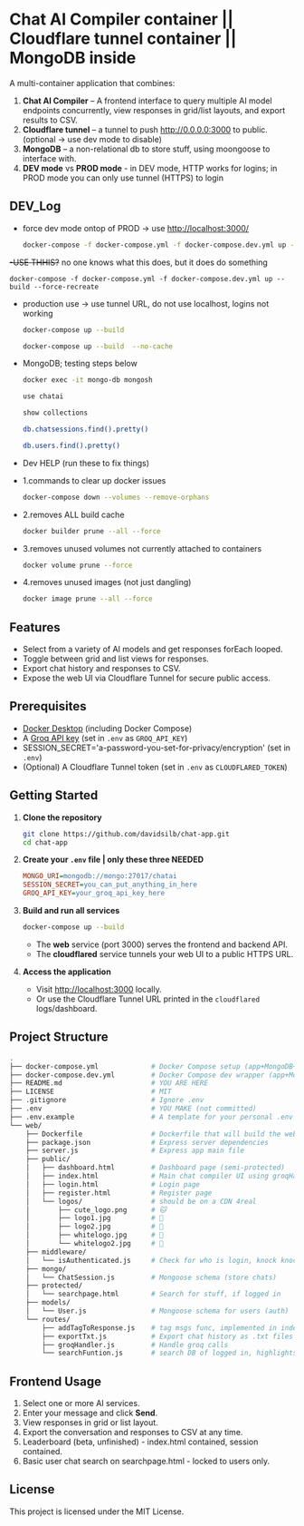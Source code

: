 # Chat AI Compiler container || Cloudflare tunnel container || MongoDB inside

A multi-container application that combines:

1. **Chat AI Compiler** – A frontend interface to query multiple AI model endpoints concurrently, view responses in grid/list layouts, and export results to CSV.
2. **Cloudflare tunnel** – a tunnel to push <http://0.0.0.0:3000> to public. (optional -> use dev mode to disable)
3. **MongoDB** – a non-relational db to store stuff, using moongoose to interface with.
4. **DEV mode** vs **PROD mode** - in DEV mode, HTTP works for logins; in PROD mode you can only use tunnel (HTTPS) to login

## DEV_Log

- force dev mode ontop of PROD -> use <http://localhost:3000/>

   ```bash
   docker-compose -f docker-compose.yml -f docker-compose.dev.yml up --build
   ```

~~-USE THHIS?~~ no one knows what this does, but it does do something
<pre><code class="language-bash">docker-compose -f docker-compose.yml -f docker-compose.dev.yml up --build --force-recreate</code></pre></del>

- production use -> use tunnel URL, do not use localhost, logins not working

   ```bash
   docker-compose up --build
   ```

   ```bash
   docker-compose up --build  --no-cache
   ```

- MongoDB; testing steps below

   ```bash
   docker exec -it mongo-db mongosh
   ```

   ```bash
   use chatai
   ```

   ```bash
   show collections
   ```

   ```bash
   db.chatsessions.find().pretty()
   ```

   ```bash
   db.users.find().pretty()
   ```

- Dev HELP (run these to fix things)

- 1.commands to clear up docker issues

   ```bash
   docker-compose down --volumes --remove-orphans
   ```

- 2.removes ALL build cache

   ```bash
   docker builder prune --all --force
   ```

- 3.removes unused volumes not currently attached to containers

   ```bash
   docker volume prune --force
   ```

- 4.removes unused images (not just dangling)

   ```bash
   docker image prune --all --force
   ```

## Features

- Select from a variety of AI models and get responses forEach looped.
- Toggle between grid and list views for responses.
- Export chat history and responses to CSV.
- Expose the web UI via Cloudflare Tunnel for secure public access.

## Prerequisites

- [Docker Desktop](https://www.docker.com/products/docker-desktop) (including Docker Compose)
- A [Groq API key](https://console.groq.com/keys) (set in `.env` as `GROQ_API_KEY`)
- SESSION_SECRET='a-password-you-set-for-privacy/encryption' (set in `.env`)
- (Optional) A Cloudflare Tunnel token (set in `.env` as `CLOUDFLARED_TOKEN`)

## Getting Started

1. **Clone the repository**

   ```bash
   git clone https://github.com/davidsilb/chat-app.git
   cd chat-app
   ```

2. **Create your `.env` file | only these three NEEDED**

   ```ini
   MONGO_URI=mongodb://mongo:27017/chatai
   SESSION_SECRET=you_can_put_anything_in_here
   GROQ_API_KEY=your_groq_api_key_here
   ```

3. **Build and run all services**

   ```bash
   docker-compose up --build
   ```

   - The **web** service (port 3000) serves the frontend and backend API.
   - The **cloudflared** service tunnels your web UI to a public HTTPS URL.

4. **Access the application**

   - Visit [http://localhost:3000](http://localhost:3000) locally.
   - Or use the Cloudflare Tunnel URL printed in the `cloudflared` logs/dashboard.

## Project Structure

```bash
.
├── docker-compose.yml             # Docker Compose setup (app+MongoDB+cloudF)
├── docker-compose.dev.yml         # Docker Compose dev wrapper (app+MongoDB+bb)
├── README.md                      # YOU ARE HERE
├── LICENSE                        # MIT
├── .gitignore                     # Ignore .env
├── .env                           # YOU MAKE (not committed)
├── .env.example                   # A template for your personal .env setup
└── web/
    ├── Dockerfile                 # Dockerfile that will build the webapp
    ├── package.json               # Express server dependencies
    ├── server.js                  # Express app main file
    ├── public/
    │   ├── dashboard.html         # Dashboard page (semi-protected)
    │   ├── index.html             # Main chat compiler UI using groqHandler.js
    │   ├── login.html             # Login page
    │   ├── register.html          # Register page
    │   └── logos/                 # should be on a CDN 4real
    │       ├── cute_logo.png      # 🐱
    │       ├── logo1.jpg          # 🤪
    │       ├── logo2.jpg          # 🤪
    │       ├── whitelogo.jpg      # 🤪
    │       └── whitelogo2.jpg     # 🤪
    ├── middleware/
    │   └── isAuthenticated.js     # Check for who is login, knock knock
    ├── mongo/
    │   └── ChatSession.js         # Mongoose schema (store chats)
    ├── protected/
    │   └── searchpage.html        # Search for stuff, if logged in
    ├── models/
    │   └── User.js                # Mongoose schema for users (auth)
    └── routes/
        ├── addTagToResponse.js    # tag msgs func, implemented in index.html
        ├── exportTxt.js           # Export chat history as .txt files
        ├── groqHandler.js         # Handle groq calls
        └── searchFuntion.js       # search DB of logged in, highlights
```

## Frontend Usage

1. Select one or more AI services.
2. Enter your message and click **Send**.
3. View responses in grid or list layout.
4. Export the conversation and responses to CSV at any time.
5. Leaderboard (beta, unfinished) - index.html contained, session contained.
6. Basic user chat search on searchpage.html - locked to users only.

## License

This project is licensed under the MIT License.
